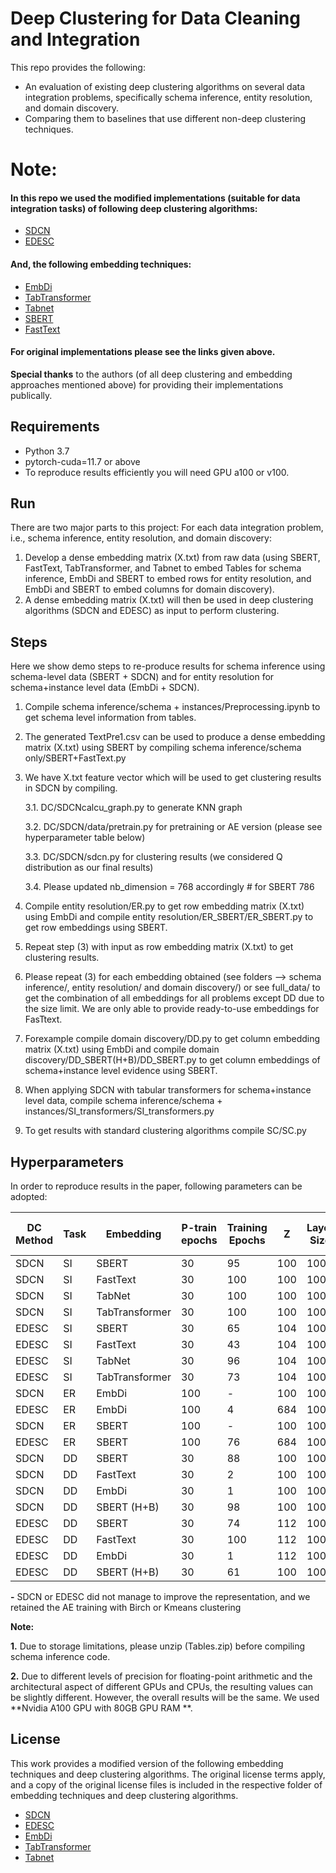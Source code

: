 # **Deep Clustering for Data Cleaning and Integration**


This repo provides the following:
* An evaluation of existing deep clustering algorithms on several data integration problems, specifically schema inference, entity resolution, and domain discovery.
* Comparing them to baselines that use different non-deep clustering techniques.



# Note: 

#### In this repo we used the modified implementations (suitable for data integration tasks) of following deep clustering algorithms:

* [SDCN](https://github.com/bdy9527/SDCN)
* [EDESC](https://github.com/JinyuCai95/EDESC-pytorch)

#### And, the following embedding techniques:

* [EmbDi](https://gitlab.eurecom.fr/cappuzzo/embdi)
* [TabTransformer](https://github.com/jrzaurin/pytorch-widedeep)
* [Tabnet](https://github.com/jrzaurin/pytorch-widedeep)
* [SBERT](https://www.sbert.net/docs/hugging_face.html)
* [FastText](https://fasttext.cc/docs/en/crawl-vectors.html)

#### For original implementations please see the links given above.

**Special thanks** to the authors (of all deep clustering and embedding approaches mentioned above) for providing their implementations publically.


## Requirements
* Python 3.7 
* pytorch-cuda=11.7 or above
* To reproduce results efficiently you will need GPU a100 or v100.



## Run

There are two major parts to this project: For each data integration problem, i.e., schema inference, entity resolution, and domain discovery:


 1. Develop a dense embedding matrix (X.txt) from raw data (using SBERT, FastText, TabTransformer, and Tabnet to embed Tables for schema inference, EmbDi and SBERT to embed rows for entity resolution, and EmbDi and SBERT to embed columns for domain discovery).
 2. A dense embedding matrix (X.txt) will then be used in deep clustering algorithms (SDCN and EDESC) as input to perform clustering.

## Steps

Here we show demo steps to re-produce results for schema inference using schema-level data (SBERT + SDCN) and for entity resolution for schema+instance level data (EmbDi + SDCN). 


1. Compile schema inference/schema + instances/Preprocessing.ipynb to get schema level information from tables.
2. The generated TextPre1.csv can be used to produce a dense embedding matrix (X.txt) using SBERT by compiling schema inference/schema only/SBERT+FastText.py
3. We have X.txt feature vector which will be used to get clustering results in SDCN by compiling.

   3.1. DC/SDCNcalcu_graph.py to generate KNN graph
  
   3.2. DC/SDCN/data/pretrain.py for pretraining or AE version (please see hyperparameter table below) 
  
   3.3. DC/SDCN/sdcn.py for clustering results (we considered Q distribution as our final results)
  
   3.4. Please updated nb_dimension = 768  accordingly # for SBERT 786  
4. Compile entity resolution/ER.py to get row embedding matrix (X.txt) using EmbDi and compile entity resolution/ER_SBERT/ER_SBERT.py to get row embeddings using SBERT.
5. Repeat step (3) with input as row embedding matrix (X.txt) to get clustering results.
6. Please repeat (3) for each embedding obtained (see folders --> schema inference/, entity resolution/ and domain discovery/) or see full_data/ to get the combination of all embeddings for all problems except DD due to the size limit. We are only able to provide ready-to-use embeddings for FasTtext.
7. Forexample compile domain discovery/DD.py to get column embedding matrix (X.txt) using EmbDi and compile domain discovery/DD_SBERT(H+B)/DD_SBERT.py to get column embeddings of schema+instance level evidence using SBERT.
8. When applying SDCN with tabular transformers for schema+instance level data, compile schema inference/schema + instances/SI_transformers/SI_transformers.py
9. To get results with standard clustering algorithms compile SC/SC.py



## Hyperparameters
In order to reproduce results in the paper, following parameters can be adopted:

| DC Method | Task | Embedding | P-train epochs | Training Epochs | Z	|Layer Size | P-train algo | train algo initialization| 
|---|---|---|---|---|---|---|---|---|              
|SDCN|SI|SBERT|30|95|100	|1000|2|	Birch	|Birch|
|SDCN|SI|FastText|30|100|100	|1000|2|kmeans|	kmeans|
|SDCN|SI|TabNet|30|100|100|1000|2|kmeans|kmeans|
|SDCN|SI|TabTransformer|	30|	100|	100|	1000|	2|	kmeans|	kmeans|
|EDESC|SI|SBERT|	30|	65|	104	|1000|	2|	Birch|	Birch|
|EDESC|SI|FastText|	30|	43	|104	|1000	|2|	kmeans	|kmeans|
|EDESC|SI|TabNet|	30	|96	|104|	1000	|2	|kmeans	|kmeans|
|EDESC|SI|TabTransformer|	30	|73|	104|	1000	|2|	kmeans	|kmeans|
|SDCN	|ER|EmbDi|	100	|-|	100|	1000|	2	|Birch|-|
|EDESC|ER|EmbDi|	100|	4	|684|	1000|	2|	Birch|	Birch|
|SDCN	|ER|SBERT|	100|-|	100|	1000|	2|	Birch|-|
|EDESC|ER|SBERT|	100|	76|	684	|1000	|2|	Birch|	Birch|
|SDCN	|DD|SBERT|	30	|88|	100|	1000	|2|	Birch|	Birch|
|SDCN	|DD|FastText|	30	|2|	100|	1000|	2|	Birch|	Birch|
|SDCN	|DD|EmbDi|	30|	1|	100|	1000	|2|	kmeans|	kmeans|
|SDCN	|DD|SBERT (H+B) |	30|	98|	100|	1000	|2|	Birch	|Birch|
|EDESC|DD|SBERT|	30|	74|	112|	1000	|2|	Birch|	Birch|
|EDESC|DD|FastText|	30|	100|	112	|1000	|2|	kmeans|	kmeans|
|EDESC|DD|EmbDi|	30|	1	|112	|1000	|2|	kmean	|kmeans|
|EDESC|DD|SBERT (H+B)|	30|	61|	100	|1000	|2|	Birch	|Birch|


**-** SDCN or EDESC did not manage to improve the representation, and we retained the AE training with Birch or Kmeans clustering

**Note:** 

**1.** Due to storage limitations, please unzip (Tables.zip) before compiling schema inference code.

**2.** Due to different levels of precision for floating-point arithmetic and the architectural aspect of different GPUs and CPUs, the resulting values can be slightly different. However, the overall results will be the same. We used **Nvidia A100 GPU with 80GB GPU RAM **.

## License
This work provides a modified version of the following embedding techniques and deep clustering algorithms.  The original license terms apply, and a copy of the original license files is included in the respective folder of embedding techniques and deep clustering algorithms.

* [SDCN](https://github.com/bdy9527/SDCN)
* [EDESC](https://github.com/JinyuCai95/EDESC-pytorch)
* [EmbDi](https://gitlab.eurecom.fr/cappuzzo/embdi)
* [TabTransformer](https://github.com/jrzaurin/pytorch-widedeep)
* [Tabnet](https://github.com/jrzaurin/pytorch-widedeep)
